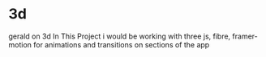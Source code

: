 # 3d
gerald on 3d
In This Project i would be working with three js, fibre, framer-motion for animations and transitions on sections of the app
